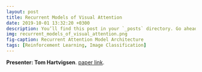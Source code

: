 ```yaml
---
layout: post
title: Recurrent Models of Visual Attention
date: 2019-10-01 13:32:20 +0300
description: You’ll find this post in your `_posts` directory. Go ahead and edit it and re-build the site to see your changes. # Add post description (optional)
img: recurrent_models_of_visual_attention.png
fig-caption: Recurrent Attention Model Architecture
tags: [Reinforcement Learning, Image Classification]
---
```


**Presenter: Tom Hartvigsen**.
[paper link](https://papers.nips.cc/paper/5542-recurrent-models-of-visual-attention.pdf).
